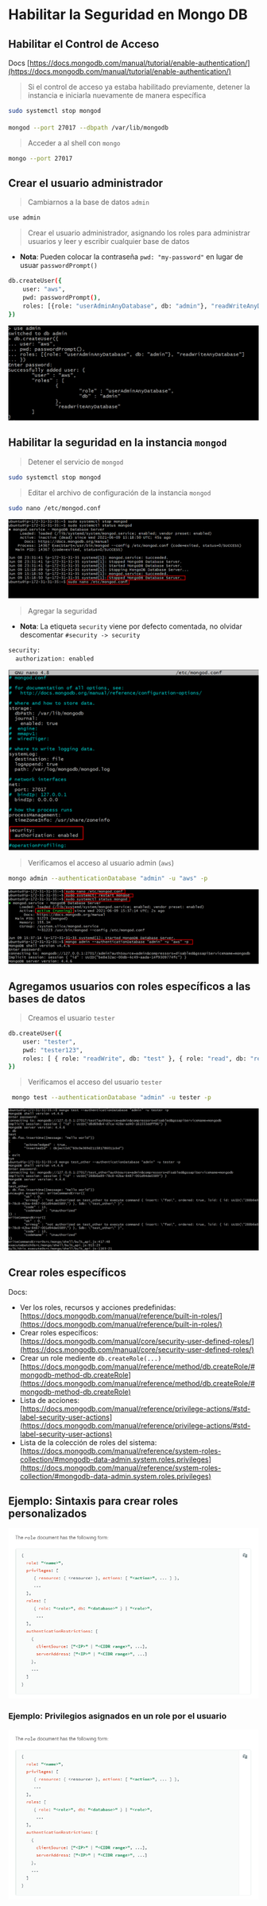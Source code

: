 # Habilitar la Seguridad en Mongo DB

## Habilitar el Control de Acceso

Docs [https://docs.mongodb.com/manual/tutorial/enable-authentication/](https://docs.mongodb.com/manual/tutorial/enable-authentication/)

> Si el control de acceso ya estaba habilitado previamente, detener la instancia e iniciarla nuevamente de manera específica

```bash
sudo systemctl stop mongod

mongod --port 27017 --dbpath /var/lib/mongodb
```

> Acceder a al shell con `mongo`

```bash
mongo --port 27017
```

## Crear el usuario administrador

> Cambiarnos a la base de datos `admin`

```bash
use admin
```

> Crear el usuario administrador, asignando los roles para administrar usuarios y leer y escribir cualquier base de datos

* __Nota__: Pueden colocar la contraseña `pwd: "my-password"` en lugar de usuar `passwordPrompt()`

```bash
db.createUser({
    user: "aws",
    pwd: passwordPrompt(),
    roles: [{role: "userAdminAnyDatabase", db: "admin"}, "readWriteAnyDatabase"]
})
```

![mongo-2](screenshots/mongo/mongo-2.png)

## Habilitar la seguridad en la instancia `mongod`

> Detener el servicio de `mongod`

```bash
sudo systemctl stop mongod
```

> Editar el archivo de configuración de la instancia `mongod`

```bash
sudo nano /etc/mongod.conf
```

![mongo-3](screenshots/mongo/mongo-3.png)

> Agregar la seguridad

* __Nota__: La etiqueta `security` viene por defecto comentada, no olvidar descomentar `#security -> security`

```bash
security:
  authorization: enabled
```

![mongo-4](screenshots/mongo/mongo-4.png)

> Verificamos el acceso al usuario admin (`aws`)

```bash
mongo admin --authenticationDatabase "admin" -u "aws" -p
```

![mongo-5](screenshots/mongo/mongo-5.png)

## Agregamos usuarios con roles específicos a las bases de datos

> Creamos el usuario `tester`

```bash
db.createUser({
    user: "tester",
    pwd: "tester123",
    roles: [ { role: "readWrite", db: "test" }, { role: "read", db: "reports" } ]
})
```

> Verificamos el acceso del usuario `tester`

```bash
 mongo test --authenticationDatabase "admin" -u tester -p
```

![mongo-6](screenshots/mongo/mongo-6.png)

## Crear roles específicos

Docs: 

* Ver los roles, recursos y acciones predefinidas: [https://docs.mongodb.com/manual/reference/built-in-roles/](https://docs.mongodb.com/manual/reference/built-in-roles/)
* Crear roles específicos: [https://docs.mongodb.com/manual/core/security-user-defined-roles/](https://docs.mongodb.com/manual/core/security-user-defined-roles/)
* Crear un role mediente `db.createRole(...)` [https://docs.mongodb.com/manual/reference/method/db.createRole/#mongodb-method-db.createRole](https://docs.mongodb.com/manual/reference/method/db.createRole/#mongodb-method-db.createRole)
* Lista de acciones: [https://docs.mongodb.com/manual/reference/privilege-actions/#std-label-security-user-actions](https://docs.mongodb.com/manual/reference/privilege-actions/#std-label-security-user-actions)
* Lista de la colección de roles del sistema: [https://docs.mongodb.com/manual/reference/system-roles-collection/#mongodb-data-admin.system.roles.privileges](https://docs.mongodb.com/manual/reference/system-roles-collection/#mongodb-data-admin.system.roles.privileges)

## Ejemplo: Sintaxis para crear roles personalizados

![mongo-7](screenshots/mongo/mongo-7.png)

### Ejemplo: Privilegios asignados en un role por el usuario

![mongo-7](screenshots/mongo/mongo-7.png)